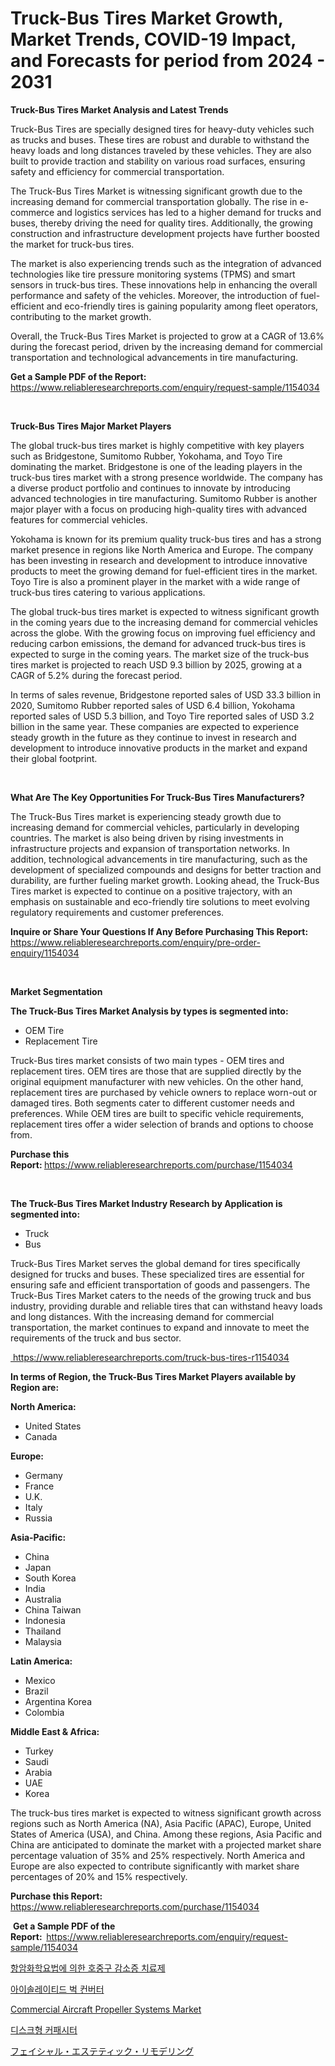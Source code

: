 <p><h1>Truck-Bus Tires Market Growth, Market Trends, COVID-19 Impact, and Forecasts for period from 2024 - 2031</h1></p><p><strong>Truck-Bus Tires Market Analysis and Latest Trends</strong></p>
<p><p>Truck-Bus Tires are specially designed tires for heavy-duty vehicles such as trucks and buses. These tires are robust and durable to withstand the heavy loads and long distances traveled by these vehicles. They are also built to provide traction and stability on various road surfaces, ensuring safety and efficiency for commercial transportation.</p><p>The Truck-Bus Tires Market is witnessing significant growth due to the increasing demand for commercial transportation globally. The rise in e-commerce and logistics services has led to a higher demand for trucks and buses, thereby driving the need for quality tires. Additionally, the growing construction and infrastructure development projects have further boosted the market for truck-bus tires.</p><p>The market is also experiencing trends such as the integration of advanced technologies like tire pressure monitoring systems (TPMS) and smart sensors in truck-bus tires. These innovations help in enhancing the overall performance and safety of the vehicles. Moreover, the introduction of fuel-efficient and eco-friendly tires is gaining popularity among fleet operators, contributing to the market growth.</p><p>Overall, the Truck-Bus Tires Market is projected to grow at a CAGR of 13.6% during the forecast period, driven by the increasing demand for commercial transportation and technological advancements in tire manufacturing.</p></p>
<p><strong>Get a Sample PDF of the Report:&nbsp;</strong> <a href="https://www.reliableresearchreports.com/enquiry/request-sample/1154034">https://www.reliableresearchreports.com/enquiry/request-sample/1154034</a></p>
<p>&nbsp;</p>
<p><strong>Truck-Bus Tires Major Market Players</strong></p>
<p><p>The global truck-bus tires market is highly competitive with key players such as Bridgestone, Sumitomo Rubber, Yokohama, and Toyo Tire dominating the market. Bridgestone is one of the leading players in the truck-bus tires market with a strong presence worldwide. The company has a diverse product portfolio and continues to innovate by introducing advanced technologies in tire manufacturing. Sumitomo Rubber is another major player with a focus on producing high-quality tires with advanced features for commercial vehicles.</p><p>Yokohama is known for its premium quality truck-bus tires and has a strong market presence in regions like North America and Europe. The company has been investing in research and development to introduce innovative products to meet the growing demand for fuel-efficient tires in the market. Toyo Tire is also a prominent player in the market with a wide range of truck-bus tires catering to various applications.</p><p>The global truck-bus tires market is expected to witness significant growth in the coming years due to the increasing demand for commercial vehicles across the globe. With the growing focus on improving fuel efficiency and reducing carbon emissions, the demand for advanced truck-bus tires is expected to surge in the coming years. The market size of the truck-bus tires market is projected to reach USD 9.3 billion by 2025, growing at a CAGR of 5.2% during the forecast period.</p><p>In terms of sales revenue, Bridgestone reported sales of USD 33.3 billion in 2020, Sumitomo Rubber reported sales of USD 6.4 billion, Yokohama reported sales of USD 5.3 billion, and Toyo Tire reported sales of USD 3.2 billion in the same year. These companies are expected to experience steady growth in the future as they continue to invest in research and development to introduce innovative products in the market and expand their global footprint.</p></p>
<p>&nbsp;</p>
<p><strong>What Are The Key Opportunities For Truck-Bus Tires Manufacturers?</strong></p>
<p><p>The Truck-Bus Tires market is experiencing steady growth due to increasing demand for commercial vehicles, particularly in developing countries. The market is also being driven by rising investments in infrastructure projects and expansion of transportation networks. In addition, technological advancements in tire manufacturing, such as the development of specialized compounds and designs for better traction and durability, are further fueling market growth. Looking ahead, the Truck-Bus Tires market is expected to continue on a positive trajectory, with an emphasis on sustainable and eco-friendly tire solutions to meet evolving regulatory requirements and customer preferences.</p></p>
<p><strong>Inquire or Share Your Questions If Any Before Purchasing This Report:</strong> <a href="https://www.reliableresearchreports.com/enquiry/pre-order-enquiry/1154034">https://www.reliableresearchreports.com/enquiry/pre-order-enquiry/1154034</a></p>
<p>&nbsp;</p>
<p><strong>Market Segmentation</strong></p>
<p><strong>The Truck-Bus Tires Market Analysis by types is segmented into:</strong></p>
<p><ul><li>OEM Tire</li><li>Replacement Tire</li></ul></p>
<p><p>Truck-Bus tires market consists of two main types - OEM tires and replacement tires. OEM tires are those that are supplied directly by the original equipment manufacturer with new vehicles. On the other hand, replacement tires are purchased by vehicle owners to replace worn-out or damaged tires. Both segments cater to different customer needs and preferences. While OEM tires are built to specific vehicle requirements, replacement tires offer a wider selection of brands and options to choose from.</p></p>
<p><strong>Purchase this Report:&nbsp;</strong><a href="https://www.reliableresearchreports.com/purchase/1154034">https://www.reliableresearchreports.com/purchase/1154034</a></p>
<p>&nbsp;</p>
<p><strong>The Truck-Bus Tires Market Industry Research by Application is segmented into:</strong></p>
<p><ul><li>Truck</li><li>Bus</li></ul></p>
<p><p>Truck-Bus Tires Market serves the global demand for tires specifically designed for trucks and buses. These specialized tires are essential for ensuring safe and efficient transportation of goods and passengers. The Truck-Bus Tires Market caters to the needs of the growing truck and bus industry, providing durable and reliable tires that can withstand heavy loads and long distances. With the increasing demand for commercial transportation, the market continues to expand and innovate to meet the requirements of the truck and bus sector.</p></p>
<p><a href="https://www.reliableresearchreports.com/truck-bus-tires-r1154034">&nbsp;https://www.reliableresearchreports.com/truck-bus-tires-r1154034</a></p>
<p><strong>In terms of Region, the Truck-Bus Tires Market Players available by Region are:</strong></p>
<p>
    <p> <strong> North America: </strong>
        <ul>
            <li>United States</li>
            <li>Canada</li>
        </ul>
        </p> 
    <p> <strong> Europe: </strong>
        <ul>
            <li>Germany</li>
            <li>France</li>
            <li>U.K.</li>
            <li>Italy</li>
            <li>Russia</li>
        </ul>
        </p> 
    <p> <strong> Asia-Pacific: </strong>
        <ul>
            <li>China</li>
            <li>Japan</li>
            <li>South Korea</li>
            <li>India</li>
            <li>Australia</li>
            <li>China Taiwan</li>
            <li>Indonesia</li>
            <li>Thailand</li>
            <li>Malaysia</li>
        </ul>
        </p> 
    <p> <strong> Latin America: </strong>
        <ul>
            <li>Mexico</li>
            <li>Brazil</li>
            <li>Argentina Korea</li>
            <li>Colombia</li>
        </ul>
        </p> 
    <p> <strong> Middle East & Africa: </strong>
        <ul>
            <li>Turkey</li>
            <li>Saudi</li>
            <li>Arabia</li>
            <li>UAE</li>
            <li>Korea</li>
        </ul>
    </p>
    </p>
<p><p>The truck-bus tires market is expected to witness significant growth across regions such as North America (NA), Asia Pacific (APAC), Europe, United States of America (USA), and China. Among these regions, Asia Pacific and China are anticipated to dominate the market with a projected market share percentage valuation of 35% and 25% respectively. North America and Europe are also expected to contribute significantly with market share percentages of 20% and 15% respectively.</p></p>
<p><strong>Purchase this Report: </strong><a href="https://www.reliableresearchreports.com/purchase/1154034">https://www.reliableresearchreports.com/purchase/1154034</a></p>
<p>&nbsp;<strong>Get a Sample PDF of the Report:&nbsp;&nbsp;</strong><a href="https://www.reliableresearchreports.com/enquiry/request-sample/1154034">https://www.reliableresearchreports.com/enquiry/request-sample/1154034</a></p>
<p><strong></strong></p>
<p><p><a href="https://github.com/Jackieshlerin98056/Market-Research-Report-List-1/blob/main/8026523115605.md">항암화학요법에 의한 호중구 감소증 치료제</a></p><p><a href="https://medium.com/@dudleyferry/%EA%B3%A0%EB%A6%BD%ED%98%95-%EB%B2%84%ED%81%AC-%EC%BB%A8%EB%B2%84%ED%84%B0-%EC%8B%9C%EC%9E%A5-%EC%A1%B0%EC%82%AC-%EB%B3%B4%EA%B3%A0%EC%84%9C%EC%97%90%EB%8A%94-2024%EB%85%84%EB%B6%80%ED%84%B0-2031%EB%85%84%EA%B9%8C%EC%A7%80-cagr%EB%A1%9C-%EC%98%88%EC%B8%A1%EB%90%9C-%EC%8B%9C%EC%9E%A5-%EA%B7%9C%EB%AA%A8-%EC%A0%90%EC%9C%A0%EC%9C%A8-%EB%B0%8F-%EC%84%B1%EC%9E%A5%EB%A5%A0-%EB%B6%84%EC%84%9D%EC%9D%B4-%ED%8F%AC%ED%95%A8%EB%90%98%EC%96%B4-%EC%9E%88%EC%8A%B5%EB%8B%88%EB%8B%A4-90949891f1ef">아이솔레이티드 벅 컨버터</a></p><p><a href="https://github.com/JameTravis/Market-Research-Report-List-5/blob/main/commercial-aircraft-propeller-systems-market.md">Commercial Aircraft Propeller Systems Market</a></p><p><a href="https://medium.com/@mathieu.rico66/%EA%B8%80%EB%A1%9C%EB%B2%8C-%EB%94%94%EC%8A%A4%ED%81%AC-%ED%83%80%EC%9E%85-%EC%BA%90%ED%8D%BC%EC%8B%9C%ED%84%B0-%EC%8B%9C%EC%9E%A5-%EB%B6%80%EB%AC%B8-%EC%9C%A0%ED%98%95-%EC%9D%91%EC%9A%A9-%EB%B6%84%EC%95%BC-%EC%8B%9C%EC%9E%A5-%EC%B0%B8%EA%B0%80%EC%9E%90-%EC%A0%84%EB%9E%B5-%EC%A7%80%EC%97%AD-%EC%84%B1%EC%9E%A5-%ED%86%B5%EC%B0%B0%EB%A0%A5-%EB%B0%8F-%EB%AF%B8%EB%9E%98-%EC%A0%84%EB%A7%9D-2024-2031-c36602c562e8">디스크형 커패시터</a></p><p><a href="https://medium.com/@at15984/%E9%A1%94%E3%81%AE%E7%BE%8E%E5%AE%B9%E3%83%AA%E3%83%A2%E3%83%87%E3%83%AA%E3%83%B3%E3%82%B0%E7%94%A3%E6%A5%AD%E3%81%AB%E9%96%A2%E3%81%99%E3%82%8B%E6%B4%9E%E5%AF%9F-2031%E5%B9%B4%E3%81%BE%E3%81%A7%E3%81%AE%E5%B8%82%E5%A0%B4%E9%87%91%E8%9E%8D%E7%8A%B6%E6%B3%81-%E5%B8%82%E5%A0%B4%E8%A6%8F%E6%A8%A1-%E3%81%8A%E3%82%88%E3%81%B3%E5%8F%8E%E7%9B%8A%E5%88%86%E6%9E%90-930303909b73">フェイシャル・エステティック・リモデリング</a></p></p>